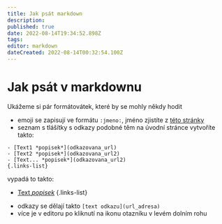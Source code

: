 ```yaml
---
title: Jak psát markdown
description: 
published: true
date: 2022-08-14T19:34:52.898Z
tags: 
editor: markdown
dateCreated: 2022-08-14T00:32:54.100Z
---
```


# Jak psát v markdownu
Ukážeme si pár formátovátek, které by se mohly někdy hodit

* emoji se zapisují ve formátu `:jmeno:`, jméno zjistíte z [této stránky](https://github.com/ikatyang/emoji-cheat-sheet/blob/master/README.md)
* seznam s tlášítky s odkazy podobné těm na úvodní stránce vytvoříte takto:
```
- [Text1 *popisek*](odkazovana_url)
- [Text2 *popisek*](odkazovana_url2)
- [Text... *popisek*](odkazovana_url2)
{.links-list}
```
vypadá to takto:
- [Text *popisek*](odkazovana_url)
{.links-list}
* odkazy se dělají takto `[text odkazu](url_adresa)`
* více je v editoru po kliknutí na ikonu otazníku v levém dolním rohu

